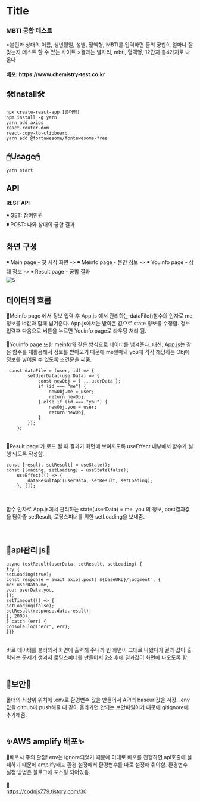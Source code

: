 # Title

<h3>MBTI 궁합 테스트</h3>
    >본인과 상대의 이름, 생년월일, 성별, 혈액형, MBTI를 입력하면 둘의 궁합이 얼마나 잘 맞는지 테스트 할 수 있는 사이트   
    >결과는 별자리, mbti, 혈액형, 12간지 총4가지로 나온다   
<h4>배포: https://www.chemistry-test.co.kr

## 🛠Install🛠

```
npx create-react-app [폴더명]
npm install -g yarn
yarn add axios
react-router-dom
react-copy-to-clipboard
yarn add @fortawesome/fontawesome-free
```

## 🖱Usage🖱

```
yarn start
```

## API

<strong>REST API</strong>

◾ GET: 참여인원  
◾ POST: 나와 상대의 궁합 결과

## 화면 구성

◾ Main page - 첫 시작 화면 -> ◾ Meinfo page - 본인 정보 -> ◾ Youinfo page - 상대 정보 -> ◾ Result page - 궁합 결과
</br>
![5](https://user-images.githubusercontent.com/76987275/152200277-07cf1ff6-7102-48a8-ab2e-06f70a13e58e.PNG)
</br>

## 데이터의 흐름

📑Meinfo page 에서 정보 입력 후 App.js 에서 관리하는 dataFile()함수의 인자로 me 정보를 id값과 함께 넘겨준다. App.js에서는 받아온 값으로 state 정보를 수정함.
정보 입력후 다음으로 버튼을 누르면 Youinfo page로 라우팅 처리 됨.
</br>
</br>
📑Youinfo page 또한 meinfo와 같은 방식으로 데이터를 넘겨준다. 대신, App.js는 같은 함수를 재활용해서 정보를 받아오기 때문에 me일때와 you때 각각 해당하는 Obj에 정보를 넣어줄 수 있도록 조건문을 써줌.
</br>

```
 const dataFile = (user, id) => {
        setUserData((userData) => {
            const newObj = { ...userData };
            if (id === "me") {
                newObj.me = user;
                return newObj;
            } else if (id === "you") {
                newObj.you = user;
                return newObj;
            }
        });
    };
```

</br>
📑Result page 가 로드 될 때 결과가 화면에 보여지도록 useEffect 내부에서 함수가 실행 되도록 작성함. 
</br>

```
const [result, setResult] = useState();
const [loading, setLoading] = useState(false);
    useEffect(() => {
        dataResultApi(userData, setResult, setLoading);
    }, []);
```

</br>

함수 인자로 App.js에서 관리하는 state(userData) = me, you 의 정보, post결과값을 담아줄 setResult, 로딩스피너를 위한 setLoading을 보내줌.
</br>
</br>
</br>

## 💽api관리 js💽

```
async testResult(userData, setResult, setLoading) {
try {
setLoading(true);
const response = await axios.post(`${baseURL}/judgment`, {
me: userData.me,
you: userData.you,
});
setTimeout(() => {
setLoading(false);
setResult(response.data.result);
}, 2000);
} catch (err) {
console.log("err", err);
}}}

```

</br>
바로 데이터를 불러와서 화면에 출력해 주니까 빈 화면이 그대로 나왔다가 결과 값이 출력되는 문제가 생겨서 로딩스피너를 만들어서 2초 후에 결과값이 화면에 나오도록 함.
</br>
</br>

## 🔏보안🔏

폴더의 최상위 위치에 .env로 환경변수 값을 만들어서 API의 baseurl값을 저장.
.env값을 github에 push해줄 때 같이 올라가면 안되는 보안파일이기 때문에 gitignore에 추가해줌.
</br>
</br>

## ✨AWS amplify 배포✨

🔔배포시 주의 할점! env는 ignore되었기 때문에 이대로 배포를 진행하면 api호출에 실패하기 떄문에
amplify배포 환경 설정에서 환경변수를 따로 설정해 줘야함. 환경변수 설정 방법은 블로그에 포스팅 되어있음.
</br>
</br>
🔽</br>
https://codnjs779.tistory.com/30

